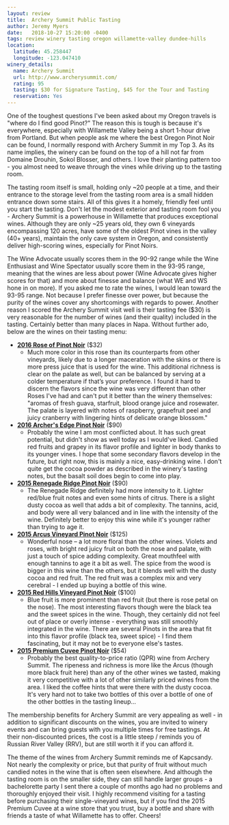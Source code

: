 ```yaml
---
layout: review
title:  Archery Summit Public Tasting
author: Jeremy Myers
date:   2018-10-27 15:20:00 -0400
tags: review winery tasting oregon willamette-valley dundee-hills
location:
  latitude: 45.258447
  longitude: -123.047410
winery_details:
  name: Archery Summit
  url: http://www.archerysummit.com/
  rating: 95
  tasting: $30 for Signature Tasting, $45 for the Tour and Tasting
  reservation: Yes
---
```

One of the toughest questions I've been asked about my Oregon travels is "where do I find good Pinot?"  The reason this is tough is because it's everywhere, especially with Willamette Valley being a short 1-hour drive from Portland.  But when people ask me where the best Oregon Pinot Noir can be found, I normally respond with Archery Summit in my Top 3.  As its name implies, the winery can be found on the top of a hill not far from Domaine Drouhin, Sokol Blosser, and others.  I love their planting pattern too - you almost need to weave through the vines while driving up to the tasting room.  
 
The tasting room itself is small, holding only ~20 people at a time, and their entrance to the storage level from the tasting room area is a small hidden entrance down some stairs.  All of this gives it a homely, friendly feel until you start the tasting.  Don't let the modest exterior and tasting room fool you - Archery Summit is a powerhouse in Willamette that produces exceptional wines.  Although they are only ~25 years old, they own 6 vineyards encompassing 120 acres, have some of the oldest Pinot vines in the valley (40+ years), maintain the only cave system in Oregon, and consistently deliver high-scoring wines, especially for Pinot Noirs. 

The Wine Advocate usually scores them in the 90-92 range while the Wine Enthusiast and Wine Spectator usually score them in the 93-95 range, meaning that the wines are less about power (Wine Advocate gives higher scores for that) and more about finesse and balance (what WE and WS hone in on more).  If you asked me to rate the wines, I would lean toward the 93-95 range.  Not because I prefer finesse over power, but because the purity of the wines cover any shortcomings with regards to power.  Another reason I scored the Archery Summit visit well is their tasting fee ($30) is very reasonable for the number of wines (and their quality) included in the tasting.  Certainly better than many places in Napa.  Without further ado, below are the wines on their tasting menu:

* [**2016 Rose of Pinot Noir**](http://www.archerysummit.com/product/2016-Pinot-Noir-Ros-) ($32)
  * Much more color in this rose than its counterparts from other vineyards, likely due to a longer maceration with the skins or there is more press juice that is used for the wine.  This additional richness is clear on the palate as well, but can be balanced by serving at a colder temperature if that’s your preference.  I found it hard to discern the flavors since the wine was very different than other Roses I've had and can't put it better than the winery themselves: "aromas of fresh guava, starfruit, blood orange juice and rosewater. The palate is layered with notes of raspberry, grapefruit peel and juicy cranberry with lingering hints of delicate orange blossom."
* [**2016 Archer's Edge Pinot Noir**](http://www.archerysummit.com/product/2016-Archer-s-Edge-Pinot-Noir) ($90)
  * Probably the wine I am most conflicted about.  It has such great potential, but didn't show as well today as I would've liked.  Candied red fruits and grapey in its flavor profile and lighter in body thanks to its younger vines.  I hope that some secondary flavors develop in the future, but right now, this is mainly a nice, easy-drinking wine.  I don't quite get the cocoa powder as described in the winery's tasting notes, but the basalt soil does begin to come into play.
* [**2015 Renegade Ridge Pinot Noir**](http://www.archerysummit.com/product/2015-Renegade-Ridge-Pinot-Noir) ($90)
  * The Renegade Ridge definitely had more intensity to it.  Lighter red/blue fruit notes and even some hints of citrus.  There is a slight dusty cocoa as well that adds a bit of complexity.  The tannins, acid, and body were all very balanced and in line with the intensity of the wine.  Definitely better to enjoy this wine while it's younger rather than trying to age it.
* [**2015 Arcus Vineyard Pinot Noir**](http://www.archerysummit.com/product/2015-Arcus-Vineyard-Pinot-Noir) ($125)
  * Wonderful nose – a lot more floral than the other wines.  Violets and roses, with bright red juicy fruit on both the nose and palate, with just a touch of spice adding complexity.  Great mouthfeel with enough tannins to age it a bit as well.  The spice from the wood is bigger in this wine than the others, but it blends well with the dusty cocoa and red fruit.  The red fruit was a complex mix and very cerebral - I ended up buying a bottle of this wine.
* [**2015 Red Hills Vineyard Pinot Noir**](http://www.archerysummit.com/product/2015-Red-Hills-Pinot-Noir) ($100)
  * Blue fruit is more prominent than red fruit (but there is rose petal on the nose).  The most interesting flavors though were the black tea and the sweet spices in the wine.  Though, they certainly did not feel out of place or overly intense - everything was still smoothly integrated in the wine.  There are several Pinots in the area that fit into this flavor profile (black tea, sweet spice) - I find them fascinating, but it may not be to everyone else's tastes.
* [**2015 Premium Cuvee Pinot Noir**](http://www.archerysummit.com/product/2015-Premier-Cuv-e-Pinot-Noir1111) ($54)
  * Probably the best quality-to-price ratio (QPR) wine from Archery Summit.  The ripeness and richness is more like the Arcus (though more black fruit here) than any of the other wines we tasted, making it very competitive with a lot of other similarly priced wines from the area.  I liked the coffee hints that were there with the dusty cocoa.  It's very hard not to take two bottles of this over a bottle of one of the other bottles in the tasting lineup...

The membership benefits for Archery Summit are very appealing as well - in addition to significant discounts on the wines, you are invited to winery events and can bring guests with you multiple times for free tastings.  At their non-discounted prices, the cost is a little steep / reminds you of Russian River Valley (RRV), but are still worth it if you can afford it.  

The theme of the wines from Archery Summit reminds me of Kapcsandy.  Not nearly the complexity or price, but that purity of fruit without much candied notes in the wine that is often seen elsewhere.  And although the tasting room is on the smaller side, they can still handle larger groups - a bachelorette party I sent there a couple of months ago had no problems and thoroughly enjoyed their visit.  I highly recommend visiting for a tasting before purchasing their single-vineyard wines, but if you find the 2015 Premium Cuvee at a wine store that you trust, buy a bottle and share with friends a taste of what Willamette has to offer.  Cheers!
